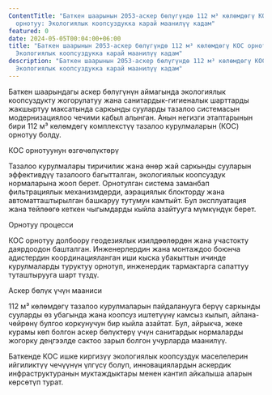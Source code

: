 ```yaml
---
ContentTitle: "Баткен шаарынын 2053-аскер бөлүгүндө 112 м³ көлөмдөгү КОС
  орнотуу: Экологиялык коопсуздукка карай маанилүү кадам"
featured: 0
date: 2024-05-05T00:04:00+06:00
title: "Баткен шаарынын 2053-аскер бөлүгүндө 112 м³ көлөмдөгү КОС орнотуу:
  Экологиялык коопсуздукка карай маанилүү кадам"
description: "Баткен шаарынын 2053-аскер бөлүгүндө 112 м³ көлөмдөгү КОС орнотуу:
  Экологиялык коопсуздукка карай маанилүү кадам"
---
```





Баткен шаарындагы аскер бөлүгүнүн аймагында экологиялык коопсуздукту жогорулатуу
жана санитардык-гигиеналык шарттарды жакшыртуу максатында саркынды сууларды тазалоо
системасын модернизациялоо чечими кабыл алынган. Анын негизги этаптарынын бири
112 м³ көлөмдөгү комплекстүү тазалоо курулмаларын (КОС) орнотуу болду.

КОС орнотуунун өзгөчөлүктөрү

Тазалоо курулмалары тиричилик жана өнөр жай саркынды сууларын эффективдүү тазалоого багытталган, экологиялык коопсуздук нормаларына жооп берет. Орнотулган система заманбап фильтрациялык механизмдерди, аэрациялык блокторду жана автоматташтырылган башкаруу тутумун камтыйт. Бул эксплуатация жана тейлөөгө кеткен чыгымдарды кыйла азайтууга мүмкүндүк берет.

Орнотуу процесси

КОС орнотуу долбоору геодезиялык изилдөөлөрдөн жана участокту даярдоодон башталган. Инженерлердин жана монтаждоо боюнча адистердин координацияланган иши кыска убакыттын ичинде курулмаларды туруктуу орнотуп, инженердик тармактарга сапаттуу туташтырууга шарт түздү.

Аскер бөлүк үчүн мааниси

112 м³ көлөмдөгү тазалоо курулмаларын пайдаланууга берүү саркынды сууларды өз убагында жана коопсуз иштетүүнү камсыз кылып, айлана-чөйрөнү булгоо коркунучун бир кыйла азайтат. Бул, айрыкча, жеке курамы көп болгон аскер бөлүктөрү үчүн санитардык нормаларды жогорку деңгээлде сактоо зарыл болгон учурларда маанилүү.

Баткенде КОС ишке киргизүү экологиялык коопсуздук маселелерин ийгиликтүү чечүүнүн үлгүсү болуп, инновациялардын аскердик инфраструктуранын муктаждыктары менен кантип айкалыша аларын көрсөтүп турат.
